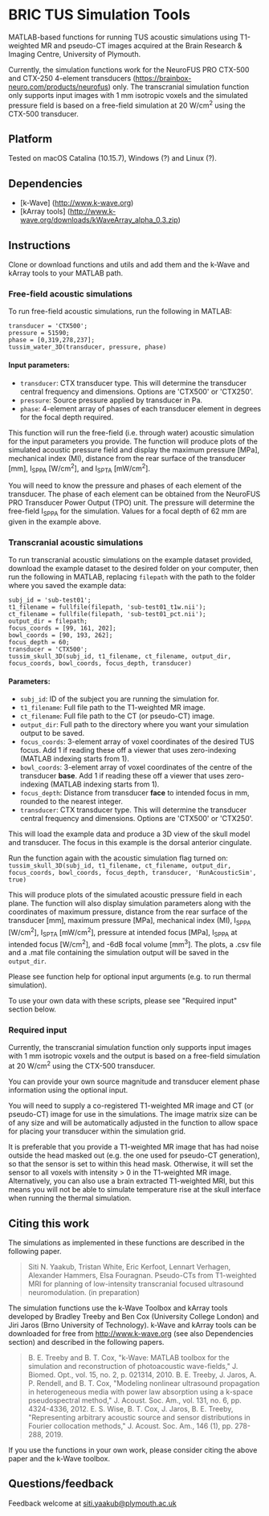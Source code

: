 # BRIC TUS Simulation Tools

MATLAB-based functions for running TUS acoustic simulations using T1-weighted MR and pseudo-CT images acquired at the Brain Research & Imaging Centre, University of Plymouth.

Currently, the simulation functions work for the NeuroFUS PRO CTX-500 and CTX-250 4-element transducers (https://brainbox-neuro.com/products/neurofus) only. The transcranial simulation function only supports input images with 1 mm isotropic voxels and the simulated pressure field is based on a free-field simulation at 20 W/cm<sup>2</sup> using the CTX-500 transducer. 


## Platform

Tested on macOS Catalina (10.15.7), Windows (?) and Linux (?).


## Dependencies

* [k-Wave] (http://www.k-wave.org)
* [kArray tools] (http://www.k-wave.org/downloads/kWaveArray_alpha_0.3.zip)


## Instructions

Clone or download functions and utils and add them and the k-Wave and kArray tools to your MATLAB path.

### Free-field acoustic simulations
To run free-field acoustic simulations, run the following in MATLAB:
```
transducer = 'CTX500';
pressure = 51590;
phase = [0,319,278,237];
tussim_water_3D(transducer, pressure, phase)
```
#### Input parameters:
* `transducer`: CTX transducer type. This will determine the transducer central frequency and dimensions. Options are 'CTX500' or 'CTX250'.
* `pressure`: Source pressure applied by transducer in Pa.
* `phase`: 4-element array of phases of each transducer element in degrees for the focal depth required.

This function will run the free-field (i.e. through water) acoustic simulation for the input parameters you provide. The function will produce plots of the simulated acoustic pressure field and display the maximum pressure [MPa], mechanical index (MI), distance from the rear surface of the transducer [mm], I<sub>SPPA</sub> [W/cm<sup>2</sup>], and I<sub>SPTA</sub> [mW/cm<sup>2</sup>]. 

You will need to know the pressure and phases of each element of the transducer. The phase of each element can be obtained from the NeuroFUS PRO Transducer Power Output (TPO) unit. The pressure will determine the free-field I<sub>SPPA</sub> for the simulation. Values for a focal depth of 62 mm are given in the example above.

### Transcranial acoustic simulations
To run transcranial acoustic simulations on the example dataset provided, download the example dataset to the desired folder on your computer, then run the following in MATLAB, replacing `filepath` with the path to the folder where you saved the example data:
```
subj_id = 'sub-test01';
t1_filename = fullfile(filepath, 'sub-test01_t1w.nii');
ct_filename = fullfile(filepath, 'sub-test01_pct.nii');
output_dir = filepath;
focus_coords = [99, 161, 202];
bowl_coords = [90, 193, 262];
focus_depth = 60;
transducer = 'CTX500';
tussim_skull_3D(subj_id, t1_filename, ct_filename, output_dir, focus_coords, bowl_coords, focus_depth, transducer)
```

#### Parameters:
* `subj_id`: ID of the subject you are running the simulation for.
* `t1_filename`: Full file path to the T1-weighted MR image.
* `ct_filename`: Full file path to the CT (or pseudo-CT) image.
* `output_dir`: Full path to the directory where you want your simulation output to be saved.
* `focus_coords`: 3-element array of voxel coordinates of the desired TUS focus. Add 1 if reading these off a viewer that uses zero-indexing (MATLAB indexing starts from 1).
* `bowl_coords`: 3-element array of voxel coordinates of the centre of the transducer **base**. Add 1 if reading these off a viewer that uses zero-indexing (MATLAB indexing starts from 1).
* `focus_depth`: Distance from transducer **face** to intended focus in mm, rounded to the nearest integer.
* `transducer`: CTX transducer type. This will determine the transducer central frequency and dimensions. Options are 'CTX500' or 'CTX250'.

This will load the example data and produce a 3D view of the skull model and transducer. The focus in this example is the dorsal anterior cingulate. 

Run the function again with the acoustic simulation flag turned on:
`tussim_skull_3D(subj_id, t1_filename, ct_filename, output_dir, focus_coords, bowl_coords, focus_depth, transducer, 'RunAcousticSim', true)`

This will produce plots of the simulated acoustic pressure field in each plane. The function will also display simulation parameters along with the coordinates of maximum pressure, distance from the rear surface of the transducer [mm], maximum pressure [MPa], mechanical index (MI), I<sub>SPPA</sub> [W/cm<sup>2</sup>], I<sub>SPTA</sub> [mW/cm<sup>2</sup>], pressure at intended focus [MPa], I<sub>SPPA</sub> at intended focus [W/cm<sup>2</sup>], and -6dB focal volume [mm<sup>3</sup>].
The plots, a .csv file and a .mat file containing the simulation output will be saved in the `output_dir`.

Please see function help for optional input arguments (e.g. to run thermal simulation).

To use your own data with these scripts, please see "Required input" section below.


### Required input
Currently, the transcranial simulation function only supports input images with 1 mm isotropic voxels and the output is based on a free-field simulation at 20 W/cm<sup>2</sup> using the CTX-500 transducer. 

You can provide your own source magnitude and transducer element phase information using the optional input.

You will need to supply a co-registered T1-weighted MR image and CT (or pseudo-CT) image for use in the simulations. The image matrix size can be of any size and will be automatically adjusted in the function to allow space for placing your transducer within the simulation grid.

It is preferable that you provide a T1-weighted MR image that has had noise outside the head masked out (e.g. the one used for pseudo-CT generation), so that the sensor is set to within this head mask. Otherwise, it will set the sensor to all voxels with intensity > 0 in the T1-weighted MR image. Alternatively, you can also use a brain extracted T1-weighted MRI, but this means you will not be able to simulate temperature rise at the skull interface when running the thermal simulation.

## Citing this work

The simulations as implemented in these functions are described in the following paper.

>    Siti N. Yaakub, Tristan White, Eric Kerfoot, Lennart Verhagen, Alexander Hammers, Elsa Fouragnan. Pseudo-CTs from T1-weighted MRI for planning of low-intensity transcranial focused ultrasound neuromodulation. (in preparation)

The simulation functions use the k-Wave Toolbox and kArray tools developed by Bradley Treeby and Ben Cox (University College London) and Jiri Jaros (Brno University of Technology). k-Wave and kArray tools can be downloaded for free from http://www.k-wave.org (see also Dependencies section) and described in the following papers. 

> B. E. Treeby and B. T. Cox, "k-Wave: MATLAB toolbox for the simulation and reconstruction of photoacoustic wave-fields," J. Biomed. Opt., vol. 15, no. 2, p. 021314, 2010.
> B. E. Treeby, J. Jaros, A. P. Rendell, and B. T. Cox, "Modeling nonlinear ultrasound propagation in heterogeneous media with power law absorption using a k-space pseudospectral method," J. Acoust. Soc. Am., vol. 131, no. 6, pp. 4324-4336, 2012.
> E. S. Wise, B. T. Cox, J. Jaros, B. E. Treeby, "Representing arbitrary acoustic source and sensor distributions in Fourier collocation methods," J. Acoust. Soc. Am., 146 (1), pp. 278-288, 2019.

If you use the functions in your own work, please consider citing the above paper and the k-Wave toolbox.

## Questions/feedback
Feedback welcome at siti.yaakub@plymouth.ac.uk
